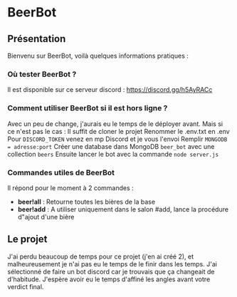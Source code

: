 # BeerBot
## Présentation
Bienvenu sur BeerBot, voilà quelques informations pratiques : 
### Où tester BeerBot ?
Il est disponible sur ce serveur discord : https://discord.gg/h5AyRACc
### Comment utiliser BeerBot si il est hors ligne ?
Avec un peu de change, j'aurais eu le temps de le déployer avant. Mais si ce n'est pas le cas :
Il suffit de cloner le projet
Renommer le .env.txt en .env 
Pour `DISCORD_TOKEN` venez en mp Discord et je vous l'envoi
Remplir `MONGODB = adresse:port`
Créer une database dans MongoDB `beer_bot` avec une collection `beers` 
Ensuite lancer le bot avec la commande `node server.js`
### Commandes utiles de BeerBot
Il répond pour le moment à 2 commandes : 
* **beer!all** : Retourne toutes les bières de la base
* **beer!add** : A utiliser uniquement dans le salon #add, lance la procédure d"ajout d'une bière

## Le projet 
J'ai perdu beaucoup de temps pour ce projet (j'en ai créé 2), et malheureusement je n'ai pas eu le temps de le finir dans les temps.
J'ai sélectionné de faire un bot discord car je trouvais que ça changeait de d'habitude.
J'espère avoir eu le temps d'affiné les angles avant votre verdict final.
